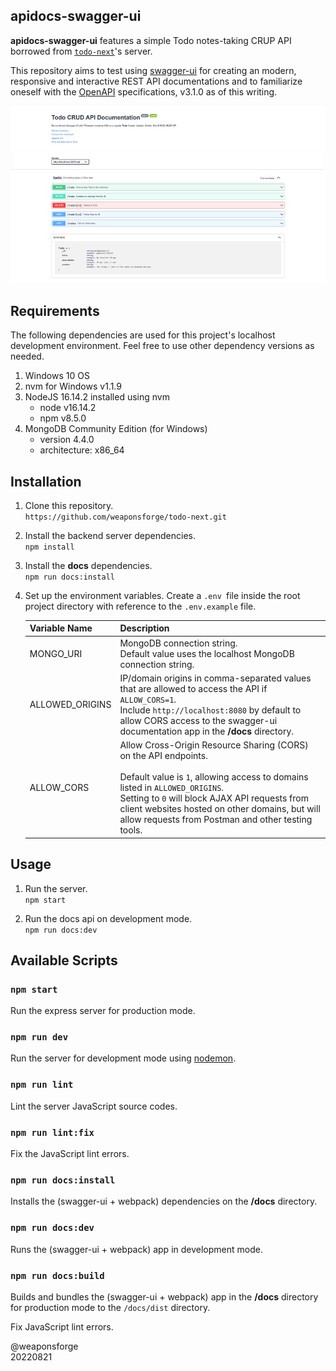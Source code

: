 ## apidocs-swagger-ui

**apidocs-swagger-ui** features a simple Todo notes-taking CRUP API borrowed from [`todo-next`](https://github.com/weaponsforge/todo-next)'s server.

This repository aims to test using [swagger-ui](https://github.com/swagger-api/swagger-ui) for creating an modern, responsive and interactive REST API documentations and to familiarize oneself with the [OpenAPI](https://spec.openapis.org/oas/v3.1.0) specifications, v3.1.0 as of this writing.

![screenshot](/assets/thumbnail.png)

## Requirements

The following dependencies are used for this project's localhost development environment. Feel free to use other dependency versions as needed.

1. Windows 10 OS
2. nvm for Windows v1.1.9
3. NodeJS 16.14.2 installed using nvm
   - node v16.14.2
   - npm v8.5.0
4. MongoDB Community Edition (for Windows)
   - version 4.4.0
   - architecture: x86_64

## Installation

1. Clone this repository.<br>
`https://github.com/weaponsforge/todo-next.git`

2. Install the backend server dependencies.<br>
`npm install`

3. Install the **docs** dependencies.<br>
`npm run docs:install`

4. Set up the environment variables. Create a `.env `file inside the root project directory with reference to the `.env.example` file.<br>

   | Variable Name   | Description                                                                                                                                                                                                                                                                                                       |
   | --------------- | ----------------------------------------------------------------------------------------------------------------------------------------------------------------------------------------------------------------------------------------------------------------------------------------------------------------- |
   | MONGO_URI       | MongoDB connection string.<br>Default value uses the localhost MongoDB connection string.                                                                                                                                                                                                                         |
   | ALLOWED_ORIGINS | IP/domain origins in comma-separated values that are allowed to access the API if `ALLOW_CORS=1`.<br> Include `http://localhost:8080` by default to allow CORS access to the swagger-ui documentation app in the **/docs** directory.                                                                             |
   | ALLOW_CORS      | Allow Cross-Origin Resource Sharing (CORS) on the API endpoints.<br><br>Default value is `1`, allowing access to domains listed in `ALLOWED_ORIGINS`.<br> Setting to `0` will block AJAX API requests from client websites hosted on other domains, but will allow requests from Postman and other testing tools. |

## Usage

1. Run the server.<br>
`npm start`

1. Run the docs api on development mode.<br>
`npm run docs:dev`

## Available Scripts

### `npm start`

Run the express server for production mode.

### `npm run dev`

Run the server for development mode using [nodemon](https://www.npmjs.com/package/nodemon).

### `npm run lint`

Lint the server JavaScript source codes.

### `npm run lint:fix`

Fix the JavaScript lint errors.

### `npm run docs:install`

Installs the (swagger-ui + webpack) dependencies on the **/docs** directory.

### `npm run docs:dev`

Runs the (swagger-ui + webpack) app in development mode.

### `npm run docs:build`

Builds and bundles the (swagger-ui + webpack) app in the **/docs** directory for production mode to the `/docs/dist` directory.

Fix JavaScript lint errors.

@weaponsforge<br>
20220821
